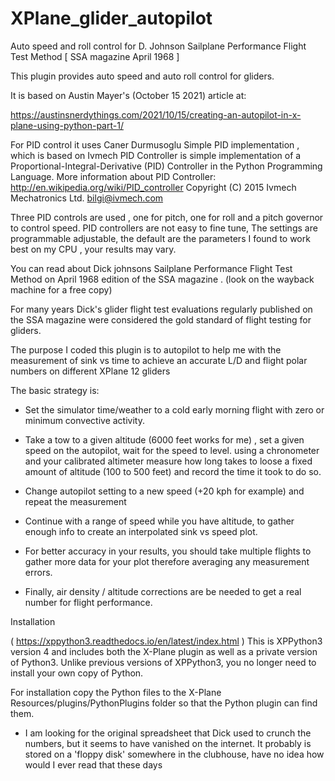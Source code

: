# XPlane_glider_autopilot
Auto speed and roll control for D. Johnson Sailplane Performance Flight Test Method [ SSA magazine April 1968 ]

This plugin provides auto speed and auto roll control for gliders. 

It is based on Austin Mayer's (October 15 2021) article at:

https://austinsnerdythings.com/2021/10/15/creating-an-autopilot-in-x-plane-using-python-part-1/

For PID control it uses Caner Durmusoglu Simple PID implementation , which is based on 
Ivmech PID Controller is simple implementation of a Proportional-Integral-Derivative (PID) Controller in the Python Programming Language.  More information about PID Controller: http://en.wikipedia.org/wiki/PID_controller
Copyright (C) 2015 Ivmech Mechatronics Ltd. <bilgi@ivmech.com>


Three PID controls are used , one for pitch, one for roll and a pitch governor to control speed. 
PID controllers are not easy to fine tune, The settings are programmable adjustable, the default are the parameters I found to work best on my CPU , your results may vary. 

You can read about Dick johnsons Sailplane Performance Flight Test Method on April 1968 edition of the SSA magazine . (look on the wayback machine for a free copy)

For many years Dick's glider flight test evaluations regularly published on the SSA magazine were considered the gold standard of flight testing for gliders. 

The purpose I coded this plugin is to autopilot to help me with the measurement of sink vs time to achieve an accurate L/D and flight polar numbers on different XPlane 12 gliders

The basic strategy is:
- Set the simulator time/weather to a cold early morning flight with zero or minimum convective activity.
- Take a tow to a given altitude (6000 feet works for me) , set a given speed on the autopilot, wait for the speed to level.
using a chronometer and your calibrated altimeter measure how long takes to loose a fixed amount of altitude (100 to 500 feet) and record the time it took to do so. 
- Change autopilot setting to a new speed (+20 kph for example) and repeat the measurement
- Continue with a range of speed while you have altitude, to gather enough info to create an interpolated sink vs speed plot.

- For better accuracy in your results, you should take multiple flights to gather more data for your plot therefore averaging any measurement errors. 

- Finally, air density / altitude corrections are be needed to get a real number for flight performance. 




Installation

( https://xppython3.readthedocs.io/en/latest/index.html ) This is XPPython3 version 4 and includes both the X-Plane plugin as well as a private version of Python3. Unlike previous versions of XPPython3, you no longer need to install your own copy of Python.

For installation copy the Python files to the X-Plane Resources/plugins/PythonPlugins folder so that the Python plugin can find them.


* I am looking for the original spreadsheet that Dick used to crunch the numbers, but it seems to have vanished on the internet. It probably is stored on a 'floppy disk' somewhere in the clubhouse, have no idea how would I ever read that these days 
